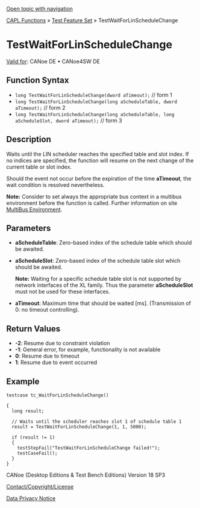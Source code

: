 [Open topic with navigation](../../../../../CANoeDEFamily.htm#Topics/CAPLFunctions/Test/Functions/CAPLfunctionTestWaitForLinScheduleChange.md)

[CAPL Functions](../../CAPLfunctions.md) » [Test Feature Set](../CAPLfunctionsTFSOverview.md) » TestWaitForLinScheduleChange

# TestWaitForLinScheduleChange

[Valid for](../../../Shared/FeatureAvailability.md):  CANoe DE • CANoe4SW DE

## Function Syntax

- `long TestWaitForLinScheduleChange(dword aTimeout);` // form 1
- `long TestWaitForLinScheduleChange(long aScheduleTable, dword aTimeout);` // form 2
- `long TestWaitForLinScheduleChange(long aScheduleTable, long aScheduleSlot, dword aTimeout);` // form 3

## Description

Waits until the LIN scheduler reaches the specified table and slot index. If no indices are specified, the function will resume on the next change of the current table or slot index.

Should the event not occur before the expiration of the time **aTimeout**, the wait condition is resolved nevertheless.

**Note:** Consider to set always the appropriate bus context in a multibus environment before the function is called. Further information on site [MultiBus Environment](../../../Shared/CAPL/General/TestMultiBusEnvironment.md).

## Parameters

- **aScheduleTable**: Zero-based index of the schedule table which should be awaited.
- **aScheduleSlot**: Zero-based index of the schedule table slot which should be awaited.

  **Note:** Waiting for a specific schedule table slot is not supported by network interfaces of the XL family. Thus the parameter **aScheduleSlot** must not be used for these interfaces.

- **aTimeout**: Maximum time that should be waited [ms]. (Transmission of 0: no timeout controlling).

## Return Values

- **-2**: Resume due to constraint violation
- **-1**: General error, for example, functionality is not available
- **0**: Resume due to timeout
- **1**: Resume due to event occurred

## Example

```plaintext
testcase tc_WaitForLinScheduleChange()

{
  long result;

  // Waits until the scheduler reaches slot 1 of schedule table 1
  result = TestWaitForLinScheduleChange(1, 1, 5000);

  if (result != 1)
  {
    testStepFail("TestWaitForLinScheduleChange failed!");
    testCaseFail();
  }
}
```

CANoe (Desktop Editions & Test Bench Editions) Version 18 SP3

[Contact/Copyright/License](../../../Shared/ContactCopyrightLicense.md)

[Data Privacy Notice](https://www.vector.com/int/en/company/get-info/privacy-policy/)
